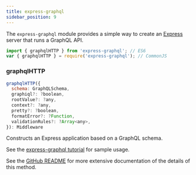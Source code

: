```yaml
---
title: express-graphql
sidebar_position: 9
---
```


The `express-graphql` module provides a simple way to create an [Express](https://expressjs.com/) server that runs a GraphQL API.

```js
import { graphqlHTTP } from 'express-graphql'; // ES6
var { graphqlHTTP } = require('express-graphql'); // CommonJS
```

### graphqlHTTP

```js
graphqlHTTP({
  schema: GraphQLSchema,
  graphiql?: ?boolean,
  rootValue?: ?any,
  context?: ?any,
  pretty?: ?boolean,
  formatError?: ?Function,
  validationRules?: ?Array<any>,
}): Middleware
```

Constructs an Express application based on a GraphQL schema.

See the [express-graphql tutorial](./running-an-express-graphql-server.md) for sample usage.

See the [GitHub README](https://github.com/graphql/express-graphql) for more extensive documentation of the details of this method.
